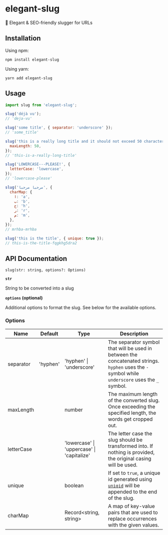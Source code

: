 # elegant-slug

🧹 Elegant & SEO-friendly slugger for URLs

## Installation

Using npm:
```
npm install elegant-slug
```

Using yarn:
```
yarn add elegant-slug
```

## Usage

```javascript
import slug from 'elegant-slug';

slug('déjà vu');
// 'deja-vu'

slug('some title', { separator: 'underscore' });
// 'some_title'

slug('this is a really long title and it should not exceed 50 characters', {
  maxLength: 50,
});
// 'this-is-a-really-long-title'

slug('LOWERCASE---PLEASE!', {
  letterCase: 'lowercase',
});
// 'lowercase-please'

slug('مرحبا مرحبا', {
  charMap: {
    ا: 'a',
    ب: 'b',
    ح: 'h',
    ر: 'r',
    م: 'm',
  },
});
// mrhba-mrhba

slug('this is the title', { unique: true });
// this-is-the-title-fqgkhg5dra2

```

## API Documentation

`slug(str: string, options?: Options)`

**`str`**

String to be converted into a slug

**`options` (optional)**

Additional options to format the slug. See below for the available options.

### Options

| Name                      | Default | Type | Description |
| ------------------------- | ------- | ---- | ------------|
| separator | 'hyphen'  | 'hyphen' \| 'underscore' | The separator symbol that will be used in between the concatenated strings. `hyphen` uses the `-` symbol while `underscore` uses the `_` symbol. |
| maxLength | | number | The maximum length of the converted slug. Once exceeding the specified length, the words get cropped out. |
| letterCase |  | 'lowercase' \| 'uppercase' \| 'capitalize' | The letter case the slug should be transformed into. If nothing is provided, the original casing will be used. |
| unique | | boolean | If set to `true`, a unique id generated using [`uniqid`](https://github.com/adamhalasz/uniqid/) will be appended to the end of the slug. |
| charMap | | Record<string, string> | A map of key-value pairs that are used to replace occurrences with the given values. |

